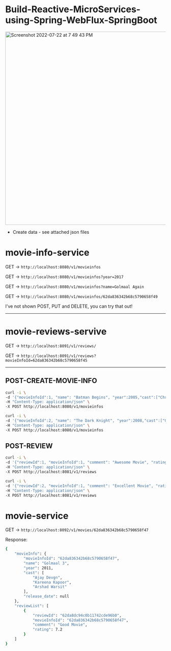 # Build-Reactive-MicroServices-using-Spring-WebFlux-SpringBoot

<img width="607" alt="Screenshot 2022-07-22 at 7 49 43 PM" src="https://user-images.githubusercontent.com/54174687/180459064-3fb065ed-e9b5-422e-ba1a-d2df439f86b3.png">

- Create data - see attached json files

# movie-info-service

GET -> `http://localhost:8080/v1/movieinfos`

GET -> `http://localhost:8080/v1/movieinfos?year=2017`

GET -> `http://localhost:8080/v1/movieinfos?name=Golmaal Again`

GET -> `http://localhost:8080/v1/movieinfos/62da836342b68c5790658f49`

I've not shown POST, PUT and DELETE, you can try that out!

------------

# movie-reviews-servive

GET -> `http://localhost:8091/v1/reviews/`

GET -> `http://localhost:8091/v1/reviews?movieInfoId=62da836342b68c5790658f45`

---------

POST-CREATE-MOVIE-INFO
-----------------------
```sh
curl -i \
-d '{"movieInfoId":1, "name": "Batman Begins", "year":2005,"cast":["Christian Bale", "Michael Cane"],"release_date": "2005-06-15"}' \
-H "Content-Type: application/json" \
-X POST http://localhost:8080/v1/movieinfos
```

```sh
curl -i \
-d '{"movieInfoId":2, "name": "The Dark Knight", "year":2008,"cast":["Christian Bale", "HeathLedger"],"release_date": "2008-07-18"}' \
-H "Content-Type: application/json" \
-X POST http://localhost:8080/v1/movieinfos
```

POST-REVIEW
-------------
```sh
curl -i \
-d '{"reviewId":1, "movieInfoId":1, "comment": "Awesome Movie", "rating":9.0}' \
-H "Content-Type: application/json" \
-X POST http://localhost:8081/v1/reviews
```

```sh
curl -i \
-d '{"reviewId":2, "movieInfoId":1, "comment": "Excellent Movie", "rating":8.0}' \
-H "Content-Type: application/json" \
-X POST http://localhost:8081/v1/reviews
```

# movie-service

GET -> `http://localhost:8092/v1/movies/62da836342b68c5790658f47`

Response:

```sh
{
    "movieInfo": {
        "movieInfoId": "62da836342b68c5790658f47",
        "name": "Golmaal 3",
        "year": 2011,
        "cast": [
            "Ajay Devgn",
            "Kareena Kapoor",
            "Arshad Warsit"
        ],
        "release_date": null
    },
    "reviewList": [
        {
            "reviewId": "62da8dc94c0b11742cde96b0",
            "movieInfoId": "62da836342b68c5790658f47",
            "comment": "Good Movie",
            "rating": 7.2
        }
    ]
}
```
